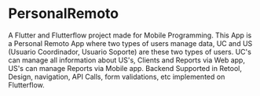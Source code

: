 # PersonalRemoto

A Flutter and Flutterflow project made for Mobile Programming. This App is a Personal Remoto App where two types of users manage data, UC and US (Usuario Coordinador, Usuario Soporte) are these two types of users. UC's can manage all information about US's, Clients and Reports via Web app, US's can manage Reports via Mobile app. Backend Supported in Retool, Design, navigation, API Calls, form validations, etc implemented on Flutterflow.
